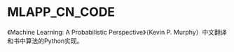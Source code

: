 # MLAPP_CN_CODE
《Machine Learning: A Probabilistic Perspective》（Kevin P. Murphy）中文翻译和书中算法的Python实现。

